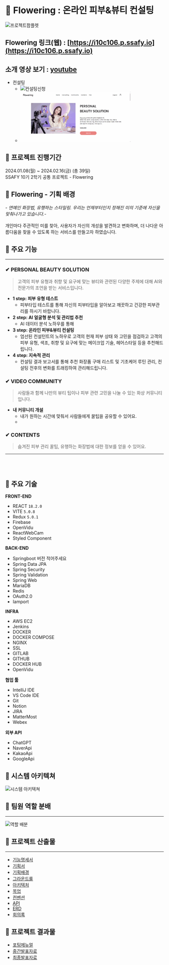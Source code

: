 # 🌸 Flowering : 온라인 피부&뷰티 컨설팅

![프로젝트팜플렛](https://lab.ssafy.com/s10-webmobile1-sub2/S10P12C106/-/raw/develop/docs/img/Pamphlet.png?ref_type=heads)


## Flowering 링크(웹) : [https://i10c106.p.ssafy.io](https://i10c106.p.ssafy.io)
## 소개 영상 보기 : [youtube](https://youtu.be/Eyb5xEbmk2A)
* 컨설팅
  * ![컨설팅신청](/uploads/c9664698ec6aa83cc8845246a57dd554/컨설팅신청.gif)
  * <img src="docs\컨설팅신청.gif" width=350>

## 🌷 프로젝트 진행기간
2024.01.08(월) ~ 2024.02.16(금) (총 39일) <br>
SSAFY 10기 2학기 공통 프로젝트 - Flowering
</br>

## 🌷 Flowering - 기획 배경
*- 연예인 화장법, 유행하는 스타일링. 우리는 언제부터인지 정해진 미의 기준에 자신을 맞춰나가고 있습니다.-* <br></br>
개인마다 주관적인 미를 찾아, 사용자가 자신의 개성을 발견하고 변화하며, 더 나다운 아름다움을 찾을 수 있도록 하는 서비스를 만들고자 하였습니다.


## 🌷 주요 기능

---
### ✔ PERSONAL BEAUTY SOLUTION
> 고객의 피부 유형과 취향 및 요구에 맞는 뷰티와 관련된 다양한 주제에 대해 AI와 전문가의 조언을 받는 서비스입니다.
- **1 step: 피부 유형 테스트** 
  - 피부타입 테스트를 통해 자신의 피부타입을 알아보고 깨끗하고 건강한 피부관리를 하시기 바랍니다.
- **2 step: AI 얼굴형 분석 및 관리법 추천**
  - AI 데이터 분석 노하우를 통해 
- **3 step: 온라인 피부&뷰티 컨설팅**
  - 엄선된 컨설턴트의 노하우로 고객의 현재 피부 상태
    와 고민을 점검하고 고객의 피부 유형, 색조, 취향 및 요구에 맞는 메이크업 기술, 헤어스타일 등을
    추천해드립니다.
- **4 step: 지속적 관리**
  - 컨설팅 결과 보고서를 통해 추천 화장품 구매 리스트 및 기초케어 루틴 관리, 컨설팅 전후의 변화를 트래킹하여 관리해드립니다. 

### ✔ VIDEO COMMUNITY
> 사람들과 함께 나만의 뷰티 팁이나 피부 관련 고민을 나눌 수 있는 화상 커뮤니티입니다.
- **내 커뮤니티 개설**
  - 내가 원하는 시간에 맞춰서 사람들에게 꿀팁을 공유할 수 있어요.
  - 

### ✔ CONTENTS
> 숨겨진 피부 관리 꿀팁, 유행하는 화장법에 대한 정보를 얻을 수 있어요.

---

<br></br>

## 🌷 주요 기술

**FRONT-END**
- REACT `18.2.0`
- VITE  `5.0.8`
- Redux `5.0.1`
- Firebase 
- OpenVidu
- ReactWebCam
- Styled Component

**BACK-END**
- Springboot 버전 적어주세요
- Spring Data JPA
- Spring Security
- Spring Validation
- Spring Web
- MariaDB
- Redis
- OAuth2.0
- Iamport


**INFRA**
- AWS EC2
- Jenkins
- DOCKER
- DOCKER COMPOSE
- NGINX
- SSL
- GITLAB
- GITHUB
- DOCKER HUB
- OpenVidu

**협업 툴**
- IntelliJ IDE
- VS Code IDE
- Git
- Notion
- JIRA
- MatterMost
- Webex

**외부 API**
- ChatGPT
- NaverApi
- KakaoApi
- GoogleApi


## 🌷 시스템 아키텍쳐

![시스템 아키텍쳐](https://lab.ssafy.com/s10-webmobile1-sub2/S10P12C106/-/raw/develop/docs/img/%EC%95%84%ED%82%A4%ED%85%8D%EC%B2%98.png?ref_type=heads)

## 🌷 팀원 역할 분배
---
![역할 배분](https://lab.ssafy.com/s10-webmobile1-sub2/S10P12C106/-/raw/develop/docs/img/C106%ED%8C%80%EC%97%AD%ED%95%A0.png?ref_type=heads)

## 🌷 프로젝트 산출물
---
- [기능명세서](./docs/기능명세서.md)
- [기획서](./docs/기획서.md)
- [기획배경](./docs/기획배경.md)
- [그라운드룰](./docs/그라운드룰.md)
- [아키텍처](./docs/서비스_아키텍처.md)
- [목업](./docs/목업.md)
- [컨벤션](./docs/컨벤션.md)
- [API](./docs/API.md)
- [ERD](./docs/ERD.md)
- [회의록](./docs/회의록.md)


## 🌷 프로젝트 결과물
- [포팅메뉴얼](./exec/포팅_메뉴얼.docx)
- [중간발표자료](./ppt/중간발표.pptx)
- [최종발표자료](./ppt/최종발표.pptx)
